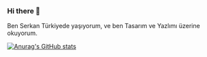 ### Hi there 👋

Ben Serkan Türkiyede yaşıyorum, ve ben Tasarım ve Yazlımı üzerine okuyorum.

[![Anurag's GitHub stats](https://github-readme-stats.vercel.app/api?username=anuraghazra)](https://github.com/anuraghazra/github-readme-stats)
